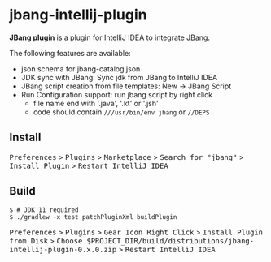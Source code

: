 jbang-intellij-plugin
======================

<!-- Plugin description -->
**JBang plugin** is a plugin for IntelliJ IDEA to integrate [JBang](https://www.jbang.dev/).

The following features are available:

* json schema for jbang-catalog.json
* JDK sync with JBang: Sync jdk from JBang to IntelliJ IDEA
* JBang script creation from file templates: New -> JBang Script
* Run Configuration support: run jbang script by right click
    * file name end with '.java', '.kt' or '.jsh'
    * code should contain `///usr/bin/env jbang` or `//DEPS`

<!-- Plugin description end -->

## Install

<kbd>Preferences</kbd> > <kbd>Plugins</kbd> > <kbd>Marketplace</kbd> > <kbd>Search for "jbang"</kbd> > <kbd>Install Plugin</kbd>  > <kbd>Restart IntelliJ IDEA</kbd>
 
## Build

```
$ # JDK 11 required
$ ./gradlew -x test patchPluginXml buildPlugin
```

<kbd>Preferences</kbd> > <kbd>Plugins</kbd> >  <kbd>Gear Icon Right Click</kbd> > <kbd>Install Plugin from Disk</kbd> > <kbd>Choose $PROJECT_DIR/build/distributions/jbang-intellij-plugin-0.x.0.zip</kbd>  > <kbd>Restart IntelliJ IDEA</kbd>
